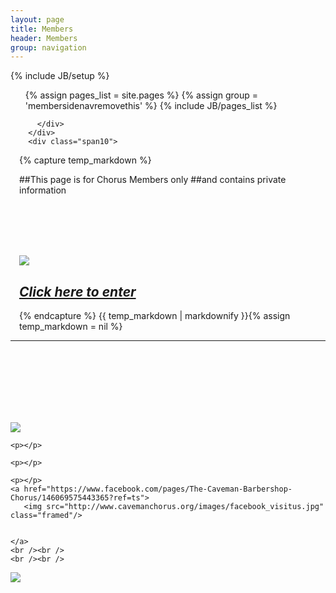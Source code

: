 ```yaml
---
layout: page
title: Members
header: Members
group: navigation
---
```

{% include JB/setup %}





<div class="row">
  <div class="span2">
    <ul class="c-nav-side">
      {% assign pages_list = site.pages %}
      {% assign group = 'membersidenavremovethis' %}
      {% include JB/pages_list %}
    </ul>
  </div>
  <div class="span10 banner-section">
    <div class="row-fluid" style="padding-left: 1em">
      <div class="span8">
        <div class="framecontainer">
          
        </div>
      </div>
      <div class="span10">
{% capture temp_markdown %}


##This page is for Chorus Members only 
##and contains private information

<br></br>
<br></br>

<a href="http://cavemanchorus.org/members/members1.htm"> 
      <img src="http://www.cavemanchorus.org/images/passwordlock.jpg" class="framed"/>
    </a>

## [_Click here to enter_](/members/members1.htm)


{% endcapture %}
{{ temp_markdown | markdownify }}{% assign temp_markdown = nil %}
      </div>
    </div>
  </div>
</div>


---

<br></br>
<br></br>
<br></br>
<div>
  <div class="span4 footer-left">
    <a href="http://barbershop.org"> 
      <img src="http://www.cavemanchorus.org/BHSlogo.gif" class="framed"/>
    </a>
    <p></p>
    <p></p>
    
    <p></p>
  
    <p></p>
   
  </div>
  <div class="span4 footer-middle">
    
    <p></p>
    <a href="https://www.facebook.com/pages/The-Caveman-Barbershop-Chorus/146069575443365?ref=ts">
       <img src="http://www.cavemanchorus.org/images/facebook_visitus.jpg" class="framed"/>
    
     
    </a>
    <br /><br />
    <br /><br />
    
  </div>
  <div class="span3 footer-right">
    <a href="http://www.cardinaldistrict.org">
      <img src="http://www.cavemanchorus.org/cardinallogo.gif" class="framed"/>
    </a>
    <p></p>
    <p></p>
    <p></p>
    <p></p>
    <p></p>
    <p></p>
    <p></p>
    <p></p>
  </div>
</div>




